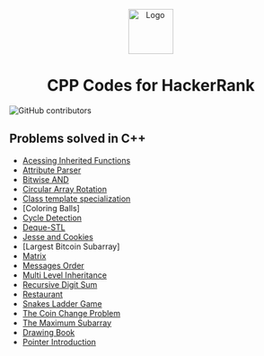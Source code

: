 <p align="center">
  <img src="https://user-images.githubusercontent.com/11183158/43805223-f23c1250-9a6c-11e8-9677-a45e08df2d7c.png" alt="Logo" width="80" height="80">
  <h1 align="center">CPP Codes for HackerRank</h3>
</p>

![GitHub contributors](https://img.shields.io/github/contributors/swapnanildutta/Hackerrank-Codes?style=plastic)
## Problems solved in C++
* [Acessing Inherited Functions](https://www.hackerrank.com/challenges/accessing-inherited-functions/problem)
* [Attribute Parser](https://www.hackerrank.com/challenges/attribute-parser/problem)
* [Bitwise AND](https://www.hackerrank.com/challenges/30-bitwise-and/problem)
* [Circular Array Rotation](https://www.hackerrank.com/challenges/circular-array-rotation/problem)
* [Class template specialization](https://www.hackerrank.com/challenges/cpp-class-template-specialization/problem)
* [Coloring Balls]
* [Cycle Detection](https://www.hackerrank.com/challenges/detect-whether-a-linked-list-contains-a-cycle/problem)
* [Deque-STL](https://www.hackerrank.com/challenges/deque-stl/problem)
* [Jesse and Cookies](https://www.hackerrank.com/challenges/jesse-and-cookies/problem)
* [Largest Bitcoin Subarray]
* [Matrix](https://www.hackerrank.com/challenges/matrix/problem)
* [Messages Order](https://www.hackerrank.com/challenges/messages-order/problem)
* [Multi Level Inheritance](https://www.hackerrank.com/challenges/multi-level-inheritance-cpp/problem)
* [Recursive Digit Sum](https://www.hackerrank.com/challenges/recursive-digit-sum/problem)
* [Restaurant](https://www.hackerrank.com/challenges/restaurant/problem)
* [Snakes Ladder Game](https://www.hackerrank.com/challenges/the-quickest-way-up/problem)
* [The Coin Change Problem](https://www.hackerrank.com/challenges/coin-change/problem)
* [The Maximum Subarray](https://www.hackerrank.com/challenges/maxsubarray/problem)
* [Drawing Book](https://www.hackerrank.com/challenges/drawing-book/problem)
* [Pointer Introduction](https://www.hackerrank.com/challenges/c-tutorial-pointer/problem)
